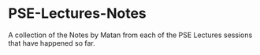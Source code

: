 # PSE-Lectures-Notes
A collection of the Notes by Matan from each of the PSE Lectures sessions that have happened so far.
